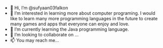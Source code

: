 - 👋 Hi, I’m @sufyaan03falkon
- 👀 I’m interested in learning more about computer programing. I would like to learn many more programming languages in the future to create many games and apps that everyone can enjoy and love.
- 🌱 I’m currently learning the Java programming language.
- 💞️ I’m looking to collaborate on ...
- 📫 You may reach me...

<!---
sufyaan03falkon/sufyaan03falkon is a ✨ special ✨ repository because its `README.md` (this file) appears on your GitHub profile.
You can click the Preview link to take a look at your changes.
--->
